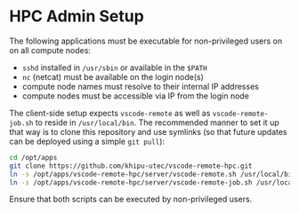 # HPC Admin Setup

The following applications must be executable for non-privileged users on on all 
compute nodes:

- `sshd` installed in `/usr/sbin` or available in the `$PATH`
- `nc` (netcat) must be available on the login node(s)
- compute node names must resolve to their internal IP addresses
- compute nodes must be accessible via IP from the login node

The client-side setup expects `vscode-remote` as well as `vscode-remote-job.sh`
to reside in `/usr/local/bin`. The recommended manner to set it up that way is 
to clone this repository and use symlinks (so that future updates can be deployed
using a simple `git pull`):

``` bash
cd /opt/apps
git clone https://github.com/khipu-utec/vscode-remote-hpc.git
ln -s /opt/apps/vscode-remote-hpc/server/vscode-remote.sh /usr/local/bin/vscode-remote
ln -s /opt/apps/vscode-remote-hpc/server/vscode-remote-job.sh /usr/local/bin/vscode-remote-job.sh
```

Ensure that both scripts can be executed by non-privileged users. 